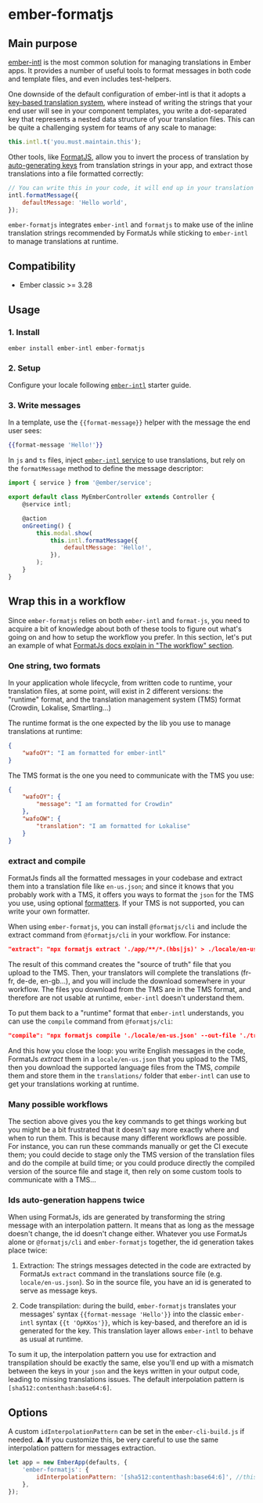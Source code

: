 # ember-formatjs

## Main purpose

[ember-intl](https://ember-intl.github.io/ember-intl/) is the most common solution for managing translations in Ember apps. It provides a number of useful tools to format messages in both code and template files, and even includes test-helpers.

One downside of the default configuration of ember-intl is that it adopts a [key-based translation system](https://ember-intl.github.io/ember-intl/docs/helpers/t), where instead of writing the strings that your end user will see in your component templates, you write a dot-separated key that represents a nested data structure of your translation files. This can be quite a challenging system for teams of any scale to manage:

```js
this.intl.t('you.must.maintain.this');
```

Other tools, like [FormatJS](https://formatjs.github.io/), allow you to invert the process of translation by [auto-generating keys](https://formatjs.github.io/docs/getting-started/message-extraction) from translation strings in your app, and extract those translations into a file formatted correctly:

```js
// You can write this in your code, it will end up in your translation file.
intl.formatMessage({
	defaultMessage: 'Hello world',
});
```

`ember-formatjs` integrates `ember-intl` and `formatjs` to make use of the inline translation strings recommended by FormatJs while sticking to `ember-intl` to manage translations at runtime.

## Compatibility

- Ember classic >= 3.28

## Usage

### 1. Install

```
ember install ember-intl ember-formatjs
```

### 2. Setup

Configure your locale following [`ember-intl`](https://ember-intl.github.io/ember-intl/docs/quickstart#set-your-app-s-locale) starter guide.

### 3. Write messages

In a template, use the `{{format-message}}` helper with the message the end user sees:

```hbs
{{format-message 'Hello!'}}
```

In `js` and `ts` files, inject [`ember-intl` service](https://ember-intl.github.io/ember-intl/docs/services/introduction) to use translations, but rely on the `formatMessage` method to define the message descriptor:

```js
import { service } from '@ember/service';

export default class MyEmberController extends Controller {
	@service intl;

	@action
	onGreeting() {
		this.modal.show(
			this.intl.formatMessage({
				defaultMessage: 'Hello!',
			}),
		);
	}
}
```

## Wrap this in a workflow

Since `ember-formatjs` relies on both `ember-intl` and `format-js`, you need to acquire a bit of knowledge about both of these tools to figure out what's going on and how to setup the workflow you prefer. In this section, let's put an example of what [FormatJs docs explain in "The workflow" section](https://formatjs.github.io/docs/getting-started/application-workflow#the-workflow).

### One string, two formats

In your application whole lifecycle, from written code to runtime, your translation files, at some point, will exist in 2 different versions: the "runtime" format, and the translation management system (TMS) format (Crowdin, Lokalise, Smartling...)

The runtime format is the one expected by the lib you use to manage translations at runtime:

```json
{
	"wafoOY": "I am formatted for ember-intl"
}
```

The TMS format is the one you need to communicate with the TMS you use:

```json
{
	"wafoOY": {
		"message": "I am formatted for Crowdin"
	},
	"wafoOW": {
		"translation": "I am formatted for Lokalise"
	}
}
```

### extract and compile

FormatJs finds all the formatted messages in your codebase and extract them into a translation file like `en-us.json`; and since it knows that you probably work with a TMS, it offers you ways to format the `json` for the TMS you use, using optional [formatters](https://formatjs.github.io/docs/getting-started/message-extraction#translation-management-system-tms-integration). If your TMS is not supported, you can write your own formatter.

When using `ember-formatjs`, you can install `@formatjs/cli` and include the extract command from `@formatjs/cli` in your workflow. For instance:

```json
"extract": "npx formatjs extract './app/**/*.(hbs|js)' > ./locale/en-us.json"
```

The result of this command creates the "source of truth" file that you upload to the TMS. Then, your translators will complete the translations (fr-fr, de-de, en-gb...), and you will include the download somewhere in your workflow. The files you download from the TMS are in the TMS format, and therefore are not usable at runtime, `ember-intl` doesn't understand them.

To put them back to a "runtime" format that `ember-intl` understands, you can use the `compile` command from `@formatjs/cli`:

```json
"compile": "npx formatjs compile './locale/en-us.json' --out-file './translations/en-us.json'"
```

And this how you close the loop: you write English messages in the code, FormatJs _extract_ them in a `locale/en-us.json` that you upload to the TMS, then you download the supported language files from the TMS, _compile_ them and store them in the `translations/` folder that `ember-intl` can use to get your translations working at runtime.

### Many possible workflows

The section above gives you the key commands to get things working but you might be a bit frustrated that it doesn't say more exactly where and when to run them. This is because many different workflows are possible. For instance, you can run these commands manually or get the CI execute them; you could decide to stage only the TMS version of the translation files and do the compile at build time; or you could produce directly the compiled version of the source file and stage it, then rely on some custom tools to communicate with a TMS...

### Ids auto-generation happens twice

When using FormatJs, ids are generated by transforming the string message with an interpolation pattern. It means that as long as the message doesn't change, the id doesn't change either. Whatever you use FormatJs alone or `@formatjs/cli` and `ember-formatjs` together, the id generation takes place twice:

1. Extraction: The strings messages detected in the code are extracted by FormatJs `extract` command in the translations source file (e.g. `locale/en-us.json`). So in the source file, you have an id is generated to serve as message keys.

2. Code transpilation: during the build, `ember-formatjs` translates your messages' syntax `{{format-message 'Hello'}}` into the classic `ember-intl` syntax `{{t 'OpKKos'}}`, which is key-based, and therefore an id is generated for the key. This translation layer allows `ember-intl` to behave as usual at runtime.

To sum it up, the interpolation pattern you use for extraction and transpilation should be exactly the same, else you'll end up with a mismatch between the keys in your `json` and the keys written in your output code, leading to missing translations issues. The default interpolation pattern is `[sha512:contenthash:base64:6]`.

## Options

A custom `idInterpolationPattern` can be set in the `ember-cli-build.js` if needed. ⚠️ If you customize this, be very careful to use the same interpolation pattern for messages extraction.

```js
let app = new EmberApp(defaults, {
	'ember-formatjs': {
		idInterpolationPattern: '[sha512:contenthash:base64:6]', //this interpolation pattern is default
	},
});
```

